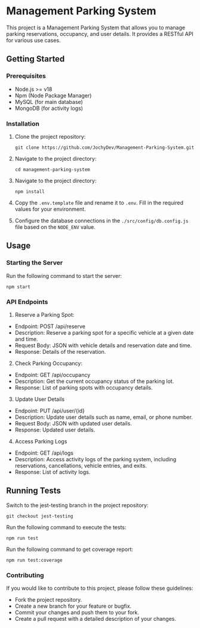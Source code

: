 # Management Parking System

This project is a Management Parking System that allows you to manage parking reservations, occupancy, and user details. It provides a RESTful API for various use cases.

## Getting Started

### Prerequisites

- Node.js >= v18
- Npm (Node Package Manager)
- MySQL (for main database)
- MongoDB (for activity logs)

### Installation

1. Clone the project repository:

   ```
   git clone https://github.com/JochyDev/Management-Parking-System.git
   ```

2. Navigate to the project directory:

   ```
   cd management-parking-system
   ```
3. Navigate to the project directory:

   ```
   npm install
   ```

4. Copy the ```.env.template``` file and rename it to ```.env```. Fill in the required values for your environment.

5. Configure the database connections in the ```./src/config/db.config.js``` file based on the ```NODE_ENV``` value.

## Usage

### Starting the Server

Run the following command to start the server:
   
   ```
   npm start
   ```

### API Endpoints
1. Reserve a Parking Spot: 
- Endpoint: POST /api/reserve
- Description: Reserve a parking spot for a specific vehicle at a given date and time.
- Request Body: JSON with vehicle details and reservation date and time.
- Response: Details of the reservation.

2. Check Parking Occupancy: 
- Endpoint: GET /api/occupancy
- Description: Get the current occupancy status of the parking lot.
- Response: List of parking spots with occupancy details.

3. Update User Details
- Endpoint: PUT /api/user/{id}
- Description: Update user details such as name, email, or phone number.
- Request Body: JSON with updated user details.
- Response: Updated user details.

4. Access Parking Logs
- Endpoint: GET /api/logs
- Description: Access activity logs of the parking system, including reservations, cancellations, vehicle entries, and exits.
- Response: List of activity logs.

## Running Tests
Switch to the jest-testing branch in the project repository:

   ```
   git checkout jest-testing
   ```


Run the following command to execute the tests:
   
   ```
   npm run test
   ```

Run the following command to get coverage report:
   
   ```
   npm run test:coverage
   ```

### Contributing
If you would like to contribute to this project, please follow these guidelines:

- Fork the project repository.
- Create a new branch for your feature or bugfix.
- Commit your changes and push them to your fork.
- Create a pull request with a detailed description of your changes.
